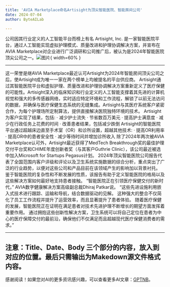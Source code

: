 ```yaml
---
title: 'AVIA Marketplace命名Artisight为顶尖智能医院、智能房间公司'
date: 2024-07-04
author: ByteAILab

---
```


公司因其行业定义的人工智能平台而榜上有名
Artisight, Inc. 是一家智能医院平台，通过人工智能实现虚拟护理模式、质量改进和护理协调解决方案，并宣布在AVIA Marketplace对企业进行广泛调研和公司推广后，被认为是2024年智能医院顶尖公司之一。![图片](https://ai-techpark.com/wp-content/uploads/2024/07/AVIA-Marketplace-960x540.jpg){ width=60% }

---
这一荣誉是继AVIA Marketplace最近认可Artisight为2024年智能房间顶尖公司之后，使Artisight成为唯一一家在两个榜单上均被提名的平台供应商。
Artisight通过其智能医院平台和虚拟护理、质量改进和护理协调解决方案重新定义了医疗保健的可能性。Artisight深入的临床知识和行业定义的人工智能支撑着其先进的计算机视觉和强大的多传感器网络，实时适应特定环境和工作流程，解锁了以前无法访问的数据，并确保与医疗保健生态系统的无缝集成。Artisight与其医疗系统客户紧密合作，为每个护理场所定制算法，提供直接解决医院独特环境的技术。
Artisight为客户实现了结果，包括:
· 减少护士流失
· 节省数百万美元
· 提高护士满意度
· 减少在行政任务上花费的时间
· 改善患者结果，包括减少跌倒
Artisight的智能医院平台通过超越床边直至手术室（OR）和诊所设置，超越其他技术:
· 提高OR利用率
· 提高OR中的患者安全性
· 减少等待时间并增加诊所收入
除了2024年两次被AVIA Marketplace认可外，Artisight最近获得了MedTech Breakthrough奖的最佳护理交付平台奖和CHIME年度创新者奖（与其客户Guthrie Clinic），该公司最近被选中加入Microsoft for Startups Pegasus计划。
2024年顶尖智能医院公司报告代表了全国范围内客户评级和评论以及卫生系统实施数据的综合分析，重点突出了广泛的行业趋势，以便对这些公司和产品目前在该领域产生的影响加以背景衬托。 鉴于智能医院的复杂性和不断发展的性质，该报告有助于定义智能医院的格局以及这些解决方案如何最好地支持患者接触。
“智能医院正在引领医疗保健交付的新时代，” AVIA数字健康解决方案高级副总裁Dhiraj Patkar说。 “这些先进设施利用嵌入式技术进行跟踪、运输和导航，结合数据驱动的见解。 这种强大的整合不仅简化了员工工作流程并提升了运营效率，而且显著提升了患者体验。 随着医疗保健的发展，智能医院正在证明在满足患者对技术先进护理不断增长的期望方面发挥着重要作用。 通过拥抱这些创新性解决方案，卫生系统可以将自己定位在患者为中心的医疗保障交付的最前沿，确保他们不仅满足而且超越现代医疗保健消费者的需求。”

---
注意：Title、Date、Body 三个部分的内容，放入到对应的位置。最后只需输出为Makedown源文件格式内容。
---
感谢阅读！如果您对AI的更多资讯感兴趣，可以查看更多AI文章：[GPTNB](https://gptnb.com)。